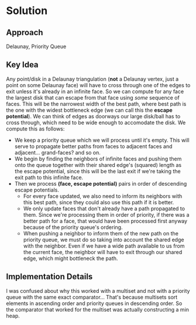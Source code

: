 # Solution

## Approach
Delaunay, Priority Queue

## Key Idea
Any point/disk in a Delaunay triangulation (**not** a Delaunay vertex, just a point on some Delaunay face) will have to cross through one of the edges to exit unless it's already in an infinite face.
So we can compute for any face the largest disk that can escape from that face using *some* sequence of faces. This will be the narrowest width of the best path, where best path is the one with the widest bottleneck edge (we can call this the **escape potential**). We can think of edges as doorways our large disk/ball has to cross through, which need to be wide enough to accomodate the disk. 
We compute this as follows:
- We keep a priority queue which we will process until it's empty. This will serve to propagate better paths from faces to adjacent faces and adjacent... grand-faces? and so on.
- We begin by finding the neighbors of infinite faces and pushing them onto the queue together with their shared edge's (squared) length as the escape potential, since this will be the last exit if we're taking the exit path to this infinite face.
- Then we process **(face, escape potential)** pairs in order of descending escape potentials.
    - For every face updated, we also need to inform its neighbors with this best path, since they could also use this path if it is better.
    - We only update faces that don't already have a path propagated to them. Since we're processing them in order of priority, if there was a better path for a face, that would have been processed first anyway because of the priority queue's ordering.
    - When pushing a neighbor to inform them of the new path on the priority queue, we must do so taking into account the shared edge with the neighbor. Even if we have a wide path available to us from the current face, the neighbor will have to exit through our shared edge, which might bottleneck the path.

## Implementation Details
I was confused about why this worked with a multiset and not with a priority queue with the same exact comparator... That's because multisets sort elements in ascending order and priority queues in descending order.
So the comparator that worked for the multiset was actually constructing a min heap.